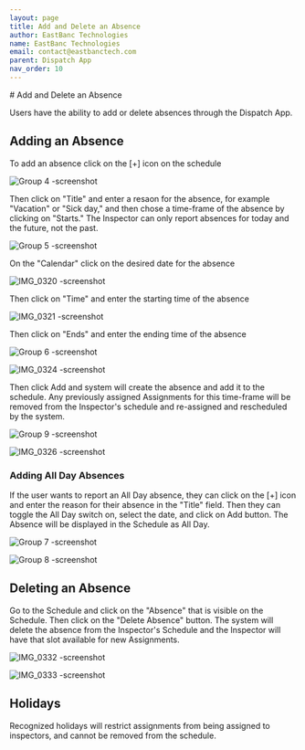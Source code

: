 ```yaml
---
layout: page
title: Add and Delete an Absence
author: EastBanc Technologies
name: EastBanc Technologies
email: contact@eastbanctech.com
parent: Dispatch App
nav_order: 10
---
```


<section id="add-and-delete-an-absence" markdown="1">
# Add and Delete an Absence

Users have the ability to add or delete absences through the Dispatch App.

<section id="adding-an-absence" markdown="1">

## Adding an Absence

To add an absence click on the [+] icon on the schedule

![Group 4 -screenshot](../images/dispatch-app/da-absence/adding-absence1.png)

Then click on "Title" and enter a resaon for the absence, for example "Vacation" or "Sick day," and then chose a time-frame of the absence by clicking on "Starts." The Inspector can only report absences for today and the future, not the past.

![Group 5 -screenshot](../images/dispatch-app/da-absence/adding-absence2.png)

On the "Calendar" click on the desired date for the absence 

![IMG_0320 -screenshot](../images/dispatch-app/da-absence/adding-absence3.png)

Then click on "Time" and enter the starting time of the absence

![IMG_0321 -screenshot](../images/dispatch-app/da-absence/adding-absence4.png)

Then click on "Ends" and enter the ending time of the absence

![Group 6 -screenshot](../images/dispatch-app/da-absence/adding-absence5.png)

![IMG_0324 -screenshot](../images/dispatch-app/da-absence/adding-absence6.png)

Then click Add and system will create the absence and add it to the schedule. Any previously assigned Assignments for this time-frame will be removed from the Inspector's schedule and re-assigned and rescheduled by the system.

![Group 9 -screenshot](../images/dispatch-app/da-absence/adding-absence7.png)

![IMG_0326 -screenshot](../images/dispatch-app/da-absence/adding-absence8.png)

<section id="adding-all-day-absences" markdown="1">

### Adding All Day Absences
If the user wants to report an All Day absence, they can click on the [+] icon and enter the reason for their absence in the "Title" field. Then they can toggle the All Day switch on, select the date, and click on Add button. The Absence will be displayed in the Schedule as All Day.

![Group 7 -screenshot](../images/dispatch-app/da-absence/adding-all-day-absences1.png)

![Group 8 -screenshot](../images/dispatch-app/da-absence/adding-all-day-absences2.png)
</section>
</section>

<section id="deleting-an-absence" markdown="1">

## Deleting an Absence

Go to the Schedule and click on the "Absence" that is visible on the Schedule. Then click on the "Delete Absence" button. The system will delete the absence from the Inspector's Schedule and the Inspector will have that slot available for new Assignments.

![IMG_0332 -screenshot](../images/dispatch-app/da-absence/deleting-an-absence1.png)

![IMG_0333 -screenshot](../images/dispatch-app/da-absence/deleting-an-absence2.png)

## Holidays
Recognized holidays will restrict assignments from being assigned to inspectors, and cannot be removed from the schedule. 

</section>
</section>

